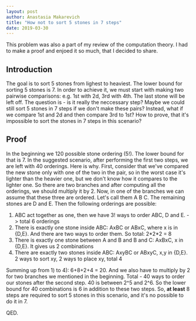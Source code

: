 ```yaml
---
layout: post
author: Anastasia Makarevich
title: "How not to sort 5 stones in 7 steps"
date: 2019-03-30
---
```


This problem was also a part of my review of the computation theory. I had to make a proof and enjoed it so much, 
that I decided to share.

<h2>Introduction</h2>

The goal is to sort 5 stones from lighest to heaviest. The lower bound for sorting 5 stones is 7. In order to achieve it, we must start with making two pairwise comparisons: e.g. 1st with 2d,
3rd with 4th. The last stone will be left off. The question is - is it really the neccessary step? Maybe we could still sort 5 stones
in 7 steps if we don't make these pairs? Instead, what if we compare 1st and 2d and then compare 3rd to 1st? How to prove, that
it's impossible to sort the stones in 7 steps in this scenario? 


<h2>Proof</h2> 

In the beginning we 120 possible stone ordering (5!). The lower bound for that is 7. In the suggested scenario, after performing
the first two steps, we are left with 40 orderings. Here is why. First, consider that we've compared the new stone only with one of the
two in the pair, so in the worst case it's lighter than the heavier one, but we don't know how it compares to the lighter one. So there 
are two branches and after computing all the orderings, we should multiply it by 2. Now, in one of the branches we can assume
that these three are ordered. Let's call them A B C. The remaining stones are D and E. 
Then the following orderings are possible: 

<ol>
  <li> ABC act together as one, then we have 3! ways to order ABC, D and E. -> total 6 orderings </li>
<li> There is exactly one stone inside ABC: AxBC or ABxC, where x is in {D,E}. And there are two ways to order them. So total: 2*2*2 = 8</li>
<li>There is exactly one stone between A and B and B and C: AxBxC, x in {D,E}. It gives us 2 combinations</li>
<li>There are exactly two stones inside ABC: AxyBC or ABxyC, x,y in {D,E}. 2 ways to sort xy, 2 ways to place xy, total 4</li>
</ol>

Summing up from 1) to 4): 6+8+2+4 = 20. And we also have to multiply by 2 for two branches we mentioned in the beginning. Total - 40 
ways to order our stones after the second step. 40 is between 2^5 and 2^6. So the lower bound for 40 combinations is 6 in addition
to these two steps. So, **at least** 8 steps are required to sort 5 stones in this scenario, and it's no possible to do it in 7. 

QED.

